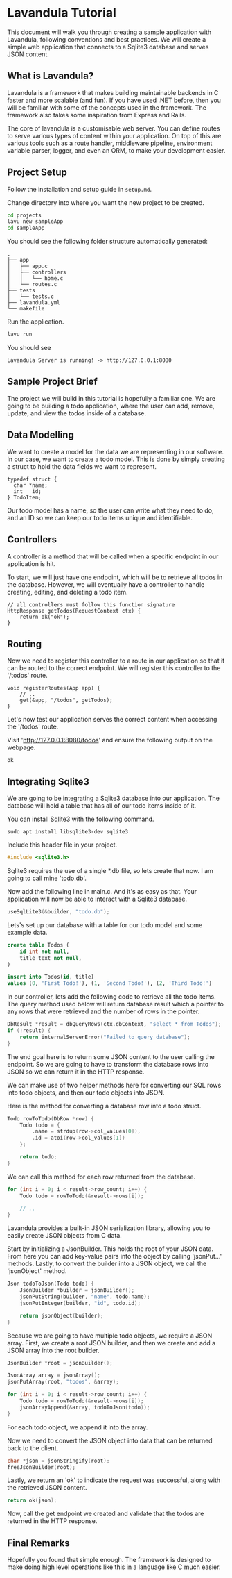 # Lavandula Tutorial

This document will walk you through creating a sample application with Lavandula, following conventions and best practices. We will create a simple web application that connects to a Sqlite3 database and serves JSON content.


## What is Lavandula?

Lavandula is a framework that makes building maintainable backends in C faster and more scalable (and fun). If you have used .NET before, then you will be familiar with some of the concepts used in the framework. The framework also takes some inspiration from Express and Rails.

The core of lavandula is a customisable web server. You can define routes to serve various types of content within your application. On top of this are various tools such as a route handler, middleware pipeline, environment variable parser, logger, and even an ORM, to make your development easier.


## Project Setup

Follow the installation and setup guide in `setup.md`.

Change directory into where you want the new project to be created.

```bash
cd projects
lavu new sampleApp
cd sampleApp
```

You should see the following folder structure automatically generated:

```
.
├── app
│   ├── app.c
│   ├── controllers
│   │   └── home.c
│   └── routes.c
├── tests
│   └── tests.c
├── lavandula.yml
└── makefile
```

Run the application.

```bash
lavu run
```

You should see

```
Lavandula Server is running! -> http://127.0.0.1:8080
```

## Sample Project Brief

The project we will build in this tutorial is hopefully a familiar one. We are going to be building a todo application, where the user can add, remove, update, and view the todos inside of a database.


## Data Modelling

We want to create a model for the data we are representing in our software. In our case, we want to create a todo model. This is done by simply creating a struct to hold the data fields we want to represent.

```
typedef struct {
  char *name;
  int   id;
} TodoItem;
```

Our todo model has a name, so the user can write what they need to do, and an ID so we can keep our todo items unique and identifiable.

## Controllers

A controller is a method that will be called when a specific endpoint in our application is hit.

To start, we will just have one endpoint, which will be to retrieve all todos in the database. However, we will eventually have a controller to handle creating, editing, and deleting a todo item.

```
// all controllers must follow this function signature
HttpResponse getTodos(RequestContext ctx) {
    return ok("ok");
}
```


## Routing

Now we need to register this controller to a route in our application so that it can be routed to the correct endpoint. We will register this controller to the '/todos' route.

```
void registerRoutes(App app) {
    // ..
    get(&app, "/todos", getTodos);
}
```

Let's now test our application serves the correct content when accessing the '/todos' route.

Visit 'http://127.0.0.1:8080/todos' and ensure the following output on the webpage.

```
ok
```

## Integrating Sqlite3

We are going to be integrating a Sqlite3 database into our application. The database will hold a table that has all of our todo items inside of it.

You can install Sqlite3 with the following command.

```
sudo apt install libsqlite3-dev sqlite3
```

Include this header file in your project.

```c
#include <sqlite3.h>
```

Sqlite3 requires the use of a single *.db file, so lets create that now. I am going to call mine 'todo.db'.

Now add the following line in main.c. And it's as easy as that. Your application will now be able to interact with a Sqlite3 database.

```c
useSqlLite3(&builder, "todo.db");
```

Lets's set up our database with a table for our todo model and some example data.

```sql
create table Todos (
    id int not null,
    title text not null,
)

insert into Todos(id, title)
values (0, 'First Todo!'), (1, 'Second Todo!'), (2, 'Third Todo!')
```


In our controller, lets add the following code to retrieve all the todo items. The query method used below will return database result which a pointer to any rows that were retrieved and the number of rows in the pointer.

```c
DbResult *result = dbQueryRows(ctx.dbContext, "select * from Todos");
if (!result) {
    return internalServerError("Failed to query database");
}
```

The end goal here is to return some JSON content to the user calling the endpoint. So we are going to have to transform the database rows into JSON so we can return it in the HTTP response.

We can make use of two helper methods here for converting our SQL rows into todo objects, and then our todo objects into JSON.

Here is the method for converting a database row into a todo struct.

```c
Todo rowToTodo(DbRow *row) {
    Todo todo = {
        .name = strdup(row->col_values[0]),
        .id = atoi(row->col_values[1])
    };

    return todo;
}
```

We can call this method for each row returned from the database.

```c
for (int i = 0; i < result->row_count; i++) {
    Todo todo = rowToTodo(&result->rows[i]);

    // ..
}
```

Lavandula provides a built-in JSON serialization library, allowing you to easily create JSON objects from C data.

Start by initializing a JsonBuilder. This holds the root of your JSON data. From here you can add key-value pairs into the object by calling 'jsonPut...' methods. Lastly, to convert the builder into a JSON object, we call the 'jsonObject' method.

```c
Json todoToJson(Todo todo) {
    JsonBuilder *builder = jsonBuilder();
    jsonPutString(builder, "name", todo.name);
    jsonPutInteger(builder, "id", todo.id);

    return jsonObject(builder);
}
```

Because we are going to have multiple todo objects, we require a JSON array. First, we create a root JSON builder, and then we create and add a JSON array into the root builder.

```c
JsonBuilder *root = jsonBuilder();

JsonArray array = jsonArray();
jsonPutArray(root, "todos", &array);

for (int i = 0; i < result->row_count; i++) {
    Todo todo = rowToTodo(&result->rows[i]);
    jsonArrayAppend(&array, todoToJson(todo));
}
```

For each todo object, we append it into the array.

Now we need to convert the JSON object into data that can be returned back to the client.

```c
char *json = jsonStringify(root);
freeJsonBuilder(root);
```

Lastly, we return an 'ok' to indicate the request was successful, along with the retrieved JSON content.

```c
return ok(json);
```

Now, call the get endpoint we created and validate that the todos are returned in the HTTP response.


## Final Remarks

Hopefully you found that simple enough. The framework is designed to make doing high level operations like this in a language like C much easier.